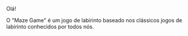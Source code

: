Olá!

O "Maze Game" é um jogo de labirinto baseado nos clássicos jogos de labirinto conhecidos por todos nós.
